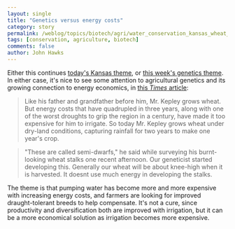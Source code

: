 ```yaml
---
layout: single 
title: "Genetics versus energy costs" 
category: story
permalink: /weblog/topics/biotech/agri/water_conservation_kansas_wheat_2006.html
tags: [conservation, agriculture, biotech] 
comments: false 
author: John Hawks 
---
```



<p>
Either this continues <a href="http://johnhawks.net/weblog/topics/biotech/disease/soper_gladwell_profile_malaria_ddt_2006.html">today's Kansas theme</a>, or <a href="http://johnhawks.net/weblog/topics/conservation/white_buffalo_2006.html">this week's genetics theme</a>. In either case, it's nice to see some attention to agricultural genetics and its growing connection to energy economics, in <a href="http://www.nytimes.com/2006/09/16/business/16farm.html">this <i>Times</i> article</a>:
</p>

<blockquote>Like his father and grandfather before him, Mr. Kepley grows wheat. But energy costs that have quadrupled in three years, along with one of the worst droughts to grip the region in a century, have made it too expensive for him to irrigate. So today Mr. Kepley grows wheat under dry-land conditions, capturing rainfall for two years to make one year's crop.</blockquote>

<blockquote>"These are called semi-dwarfs," he said while surveying his burnt-looking wheat stalks one recent afternoon. Our geneticist started developing this. Generally our wheat will be about knee-high when it is harvested. It doesnt use much energy in developing the stalks.</blockquote>

<p>
The theme is that pumping water has become more and more expensive with increasing energy costs, and farmers are looking for improved draught-tolerant breeds to help compensate. It's not a cure, since productivity and diversification both are improved with irrigation, but it can be a more economical solution as irrigation becomes more expensive. 
</p>

